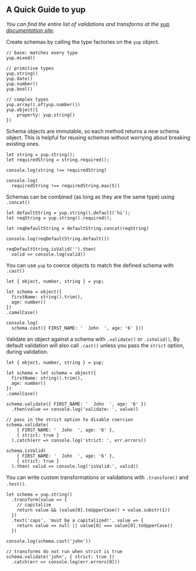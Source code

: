 
## A Quick Guide to yup

_You can find the entire list of validations and transforms at the [yup documentation site](https://github.com/jquense/yup/blob/master/README.md)._

Create schemas by calling the type factories on the `yup` object.

```console
// base: matches every type
yup.mixed()

// primitive types
yup.string()
yup.date()
yup.number()
yup.bool()

// complex types
yup.array().of(yup.number())
yup.object({
    property: yup.string()    
})
```

Schema objects are immutable, so each method returns a _new_ schema object. This is helpful for reusing schemas without worrying about breaking existing ones.

```console
let string = yup.string();
let requiredString = string.required();

console.log(string !== requiredString)

console.log(
  requiredString !== requiredString.max(5))
```

Schemas can be combined (as long as they are the same type) using `.concat()`

```console
let defaultString = yup.string().default('hi');
let reqString = yup.string().required();

let reqDefaultString = defaultString.concat(reqString)

console.log(reqDefaultString.default())

reqDefaultString.isValid('').then(
  valid => console.log(valid))

```

You can use `yup` to coerce objects to match the defined schema with `.cast()`

```console
let { object, number, string } = yup;

let schema = object({
  firstName: string().trim(),
  age: number()
})
.camelCase()

console.log(
  schema.cast({ FIRST_NAME: '  John  ', age: '6' }))
```

Validate an object against a schema with `.validate()` or `.isValid()`, By default validation will
also call `.cast()` unless you pass the `strict` option, during validation.

```console
let { object, number, string } = yup;

let schema = let schema = object({
  firstName: string().trim(),
  age: number()
})
.camelCase()

schema.validate({ FIRST_NAME: '  John  ', age: '6' })
  .then(value => console.log('validate: ', value))

// pass in the strict option to disable coercion
schema.validate(
    { FIRST_NAME: '  John  ', age: '6' },
    { strict: true }
  ).catch(err => console.log('strict: ', err.errors))

schema.isValid(
    { FIRST_NAME: '  John  ', age: '6' },
    { strict: true }
  ).then( valid => console.log('isValid:', valid))
```

You can write custom transformations or validations with `.transform()` and `.test()`.

```console
let schema = yup.string()
  .transform(value => {
    // capitalize
    return value && (value[0].toUpperCase() + value.substr(1))
  })
  .test('caps', 'must be a capitalized!', value => {
    return value == null || value[0] === value[0].toUpperCase()
  })

console.log(schema.cast('john'))

// transforms do not run when strict is true
schema.validate('john', { strict: true })
  .catch(err => console.log(err.errors[0]))
```
